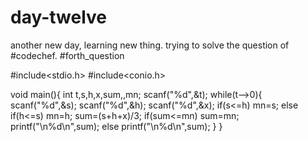 # day-twelve
another new day, learning new thing.
trying to solve the question of #codechef.
#forth_question

#include<stdio.h>
#include<conio.h>

void main(){
    int t,s,h,x,sum,,mn;
    scanf("%d",&t);
    while(t-->0){
        scanf("%d",&s);
        scanf("%d",&h);
        scanf("%d",&x);
        if(s<=h)
            mn=s;
        else if(h<=s)
            mn=h; 
            sum=(s+h+x)/3;
        if(sum<=mn)
            sum=mn;
            printf("\n%d\n",sum);
        else
            printf("\n%d\n",sum);
    }
}
